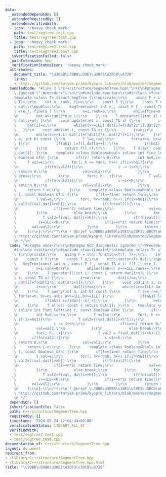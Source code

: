 ```yaml
---
data:
  _extendedDependsOn: []
  _extendedRequiredBy: []
  _extendedVerifiedWith:
  - icon: ':heavy_check_mark:'
    path: test/segtree.test.cpp
    title: test/segtree.test.cpp
  - icon: ':heavy_check_mark:'
    path: test/segtree2.test.cpp
    title: test/segtree2.test.cpp
  _isVerificationFailed: false
  _pathExtension: hpp
  _verificationStatusIcon: ':heavy_check_mark:'
  attributes:
    document_title: "\u30BB\u30B0\u30E1\u30F3\u30C8\u6728"
    links:
    - https://github.com/tatyam-prime/kyopro_library/blob/master/SegmentTree.cpp
  bundledCode: "#line 2 \"C++/structure/SegmentTree.hpp\"\n\r\n#pragma GCC diagnostic\
    \ ignored \"-Wreorder\"\r\n\r\n#include <vector>\r\n#include <functional>\r\n\
    template <class T> struct SegTree {\r\nprivate:\r\n    using F = std::function<T(T,\
    \ T)>;\r\n    int n, rank, fine;\r\n    const F f;\r\n    const T e;\r\n    std::vector<T>\
    \ dat;\r\npublic:\r\n    SegTree(const int n_, const F f_, const T& e_): f(f_),\
    \ e(e_), fine(n_) {\r\n        n=1,rank=0;\r\n        while(fine>n) n<<=1LL,rank++;\r\
    \n        dat.assign(2*n,e_);\r\n    }\r\n    T operator[](int i) const { return\
    \ dat[i+n]; }\r\n    void update(int i, const T& x) {\r\n        i+=n;\r\n   \
    \     dat[i]=x;\r\n        while(i>>=1LL) dat[i]=f(dat[2*i],dat[2*i+1]);\r\n \
    \   }\r\n    void add(int i, const T& x) {\r\n        i+=n;\r\n        dat[i]+=x;\r\
    \n        while(i>>=1LL) dat[i]=f(dat[2*i],dat[2*i+1]);\r\n    }\r\n    T query(int\
    \ a, int b) const {\r\n        T l=e,r=e;\r\n        for(a+=n, b+=n; a<b; a>>=1LL,b>>=1LL)\
    \ {\r\n            if(a&1) l=f(l,dat[a++]);\r\n            if(b&1) r=f(dat[--b],r);\r\
    \n        }\r\n        return f(l,r);\r\n    }\r\n    T alle() const { return\
    \ dat[1]; }\r\n    template <class Boolean=bool> inline int find_left(int r, const\
    \ Boolean &fn) {\r\n        if(!r) return 0;\r\n        int h=0,i=r+n;\r\n   \
    \     T val=e;\r\n        for(; h <= rank; h++) if(i>>h&1){\r\n            T val2=f(val,dat[i>>h^1]);\r\
    \n            if(fn(val2)){\r\n                i -= 1<<h;\r\n                if(i==n)\
    \ return 0;\r\n                val=val2;\r\n            }\r\n            else\
    \ break;\r\n        }\r\n        for(; h--;){\r\n            T val2 = f(val,dat[(i>>h)-1]);\r\
    \n            if(fn(val2)){\r\n                i-=1<<h;\r\n                if(i==n)\
    \ return 0;\r\n                val=val2;\r\n            }\r\n        }\r\n   \
    \     return i-n;\r\n    }\r\n    template <class Boolean=bool> inline int find_right(int\
    \ l, const Boolean &fn) {\r\n        if(l==fine) return fine;\r\n        int h=0,i=l+n;\r\
    \n        T val=e;\r\n        for(; h<=rank; h++) if(i>>h&1){\r\n            T\
    \ val2=f(val,dat[i>>h]);\r\n            if(fn(val2)){\r\n                i+=1LL<<h;\r\
    \n                if(i==n*2) return fine;\r\n                val=val2;\r\n   \
    \         }\r\n            else break;\r\n        }\r\n        for(; h--;){\r\n\
    \            T val2=f(val, dat[i>>h]);\r\n            if(fn(val2)){\r\n      \
    \          i+=1LL<<h;\r\n                if(i==n*2) return fine;\r\n         \
    \       val=val2;\r\n            }\r\n        }\r\n        return std::min(i-n,fine);\r\
    \n    }\r\n};\r\n/**\r\n * @brief \u30BB\u30B0\u30E1\u30F3\u30C8\u6728\r\n * @see\
    \ https://github.com/tatyam-prime/kyopro_library/blob/master/SegmentTree.cpp\r\
    \n */\n"
  code: "#pragma once\r\n\r\n#pragma GCC diagnostic ignored \"-Wreorder\"\r\n\r\n\
    #include <vector>\r\n#include <functional>\r\ntemplate <class T> struct SegTree\
    \ {\r\nprivate:\r\n    using F = std::function<T(T, T)>;\r\n    int n, rank, fine;\r\
    \n    const F f;\r\n    const T e;\r\n    std::vector<T> dat;\r\npublic:\r\n \
    \   SegTree(const int n_, const F f_, const T& e_): f(f_), e(e_), fine(n_) {\r\
    \n        n=1,rank=0;\r\n        while(fine>n) n<<=1LL,rank++;\r\n        dat.assign(2*n,e_);\r\
    \n    }\r\n    T operator[](int i) const { return dat[i+n]; }\r\n    void update(int\
    \ i, const T& x) {\r\n        i+=n;\r\n        dat[i]=x;\r\n        while(i>>=1LL)\
    \ dat[i]=f(dat[2*i],dat[2*i+1]);\r\n    }\r\n    void add(int i, const T& x) {\r\
    \n        i+=n;\r\n        dat[i]+=x;\r\n        while(i>>=1LL) dat[i]=f(dat[2*i],dat[2*i+1]);\r\
    \n    }\r\n    T query(int a, int b) const {\r\n        T l=e,r=e;\r\n       \
    \ for(a+=n, b+=n; a<b; a>>=1LL,b>>=1LL) {\r\n            if(a&1) l=f(l,dat[a++]);\r\
    \n            if(b&1) r=f(dat[--b],r);\r\n        }\r\n        return f(l,r);\r\
    \n    }\r\n    T alle() const { return dat[1]; }\r\n    template <class Boolean=bool>\
    \ inline int find_left(int r, const Boolean &fn) {\r\n        if(!r) return 0;\r\
    \n        int h=0,i=r+n;\r\n        T val=e;\r\n        for(; h <= rank; h++)\
    \ if(i>>h&1){\r\n            T val2=f(val,dat[i>>h^1]);\r\n            if(fn(val2)){\r\
    \n                i -= 1<<h;\r\n                if(i==n) return 0;\r\n       \
    \         val=val2;\r\n            }\r\n            else break;\r\n        }\r\
    \n        for(; h--;){\r\n            T val2 = f(val,dat[(i>>h)-1]);\r\n     \
    \       if(fn(val2)){\r\n                i-=1<<h;\r\n                if(i==n)\
    \ return 0;\r\n                val=val2;\r\n            }\r\n        }\r\n   \
    \     return i-n;\r\n    }\r\n    template <class Boolean=bool> inline int find_right(int\
    \ l, const Boolean &fn) {\r\n        if(l==fine) return fine;\r\n        int h=0,i=l+n;\r\
    \n        T val=e;\r\n        for(; h<=rank; h++) if(i>>h&1){\r\n            T\
    \ val2=f(val,dat[i>>h]);\r\n            if(fn(val2)){\r\n                i+=1LL<<h;\r\
    \n                if(i==n*2) return fine;\r\n                val=val2;\r\n   \
    \         }\r\n            else break;\r\n        }\r\n        for(; h--;){\r\n\
    \            T val2=f(val, dat[i>>h]);\r\n            if(fn(val2)){\r\n      \
    \          i+=1LL<<h;\r\n                if(i==n*2) return fine;\r\n         \
    \       val=val2;\r\n            }\r\n        }\r\n        return std::min(i-n,fine);\r\
    \n    }\r\n};\r\n/**\r\n * @brief \u30BB\u30B0\u30E1\u30F3\u30C8\u6728\r\n * @see\
    \ https://github.com/tatyam-prime/kyopro_library/blob/master/SegmentTree.cpp\r\
    \n */"
  dependsOn: []
  isVerificationFile: false
  path: C++/structure/SegmentTree.hpp
  requiredBy: []
  timestamp: '2024-02-24 12:04:34+09:00'
  verificationStatus: LIBRARY_ALL_AC
  verifiedWith:
  - test/segtree2.test.cpp
  - test/segtree.test.cpp
documentation_of: C++/structure/SegmentTree.hpp
layout: document
redirect_from:
- /library/C++/structure/SegmentTree.hpp
- /library/C++/structure/SegmentTree.hpp.html
title: "\u30BB\u30B0\u30E1\u30F3\u30C8\u6728"
---
```

